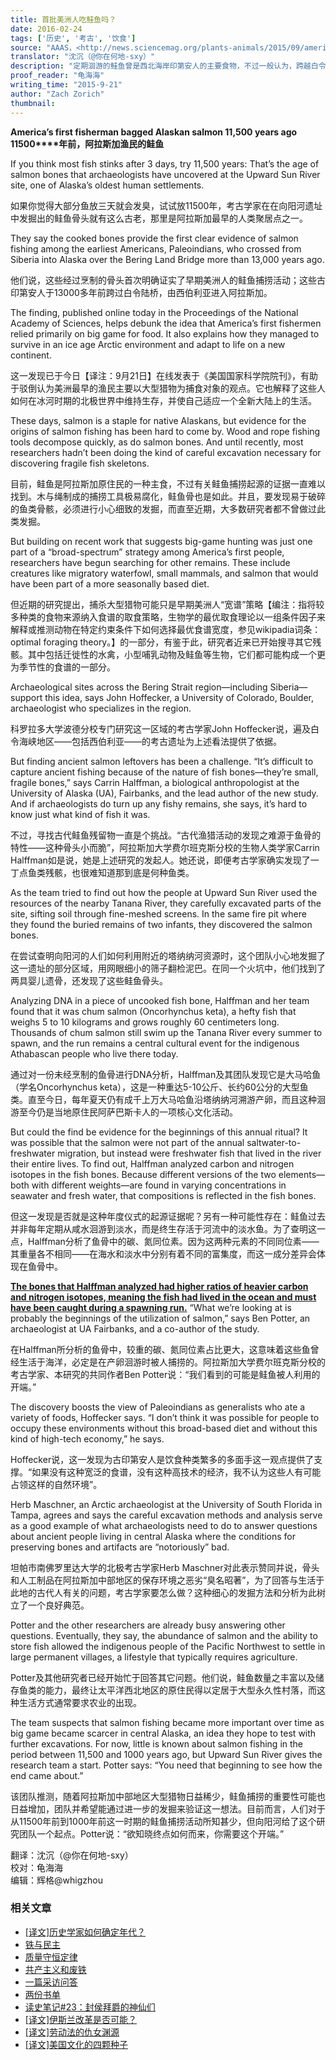 ```yaml
---
title: 首批美洲人吃鲑鱼吗？
date: 2016-02-24
tags: ['历史', '考古', '饮食']
source: "AAAS，<http://news.sciencemag.org/plants-animals/2015/09/america-s-first-fisherman-bagged-alaskan-salmon-11500-years-ago>"
translator: "沈沉（@你在何地-sxy）"
description: "定期洄游的鲑鱼曾是西北海岸印第安人的主要食物，不过一般认为，跨越白令地峡的第一批美洲人是以捕猎大型哺乳动物为生的，而要将生计建立在像洄游鱼群这种季节性食源上，需要更精细的技术和生产模式，是较为晚近的发展，但也有学者认为，事实可能并非如此。"
proof_reader: "龟海海"
writing_time: "2015-9-21"
author: "Zach Zorich"
thumbnail:
---
```


**America’s first fisherman bagged Alaskan salmon 11,500 years ago**  
**11500****年前，阿拉斯加渔民的鲑鱼**

If you think most fish stinks after 3 days, try 11,500 years: That’s the age of salmon bones that archaeologists have uncovered at the Upward Sun River site, one of Alaska’s oldest human settlements.

如果你觉得大部分鱼放三天就会发臭，试试放11500年，考古学家在在向阳河遗址中发掘出的鲑鱼骨头就有这么古老，那里是阿拉斯加最早的人类聚居点之一。

They say the cooked bones provide the first clear evidence of salmon fishing among the earliest Americans, Paleoindians, who crossed from Siberia into Alaska over the Bering Land Bridge more than 13,000 years ago.

他们说，这些经过烹制的骨头首次明确证实了早期美洲人的鲑鱼捕捞活动；这些古印第安人于13000多年前跨过白令陆桥，由西伯利亚进入阿拉斯加。

The finding, published online today in the Proceedings of the National Academy of Sciences, helps debunk the idea that America’s first fishermen relied primarily on big game for food. It also explains how they managed to survive in an ice age Arctic environment and adapt to life on a new continent.

这一发现已于今日【译注：9月21日】在线发表于《美国国家科学院院刊》，有助于驳倒认为美洲最早的渔民主要以大型猎物为捕食对象的观点。它也解释了这些人如何在冰河时期的北极世界中维持生存，并使自己适应一个全新大陆上的生活。

These days, salmon is a staple for native Alaskans, but evidence for the origins of salmon fishing has been hard to come by. Wood and rope fishing tools decompose quickly, as do salmon bones. And until recently, most researchers hadn’t been doing the kind of careful excavation necessary for discovering fragile fish skeletons.

目前，鲑鱼是阿拉斯加原住民的一种主食，不过有关鲑鱼捕捞起源的证据一直难以找到。木与绳制成的捕捞工具极易腐化，鲑鱼骨也是如此。并且，要发现易于破碎的鱼类骨骸，必须进行小心细致的发掘，而直至近期，大多数研究者都不曾做过此类发掘。

But building on recent work that suggests big-game hunting was just one part of a “broad-spectrum” strategy among America’s first people, researchers have begun searching for other remains. These include creatures like migratory waterfowl, small mammals, and salmon that would have been part of a more seasonally based diet.

但近期的研究提出，捕杀大型猎物可能只是早期美洲人“宽谱”策略【编注：指将较多种类的食物来源纳入食谱的取食策略，生物学的最优取食理论以一组条件因子来解释或推测动物在特定约束条件下如何选择最优食谱宽度，参见wikipadia词条：optimal foraging theory。】的一部分，有鉴于此，研究者近来已开始搜寻其它残骸。其中包括迁徙性的水禽，小型哺乳动物及鲑鱼等生物，它们都可能构成一个更为季节性的食谱的一部分。

Archaeological sites across the Bering Strait region—including Siberia—support this idea, says John Hoffecker, a University of Colorado, Boulder, archaeologist who specializes in the region.

科罗拉多大学波德分校专门研究这一区域的考古学家John Hoffecker说，遍及白令海峡地区——包括西伯利亚——的考古遗址为上述看法提供了依据。

But finding ancient salmon leftovers has been a challenge. “It’s difficult to capture ancient fishing because of the nature of fish bones—they’re small, fragile bones,” says Carrin Halffman, a biological anthropologist at the University of Alaska (UA), Fairbanks, and the lead author of the new study. And if archaeologists do turn up any fishy remains, she says, it’s hard to know just what kind of fish it was.

不过，寻找古代鲑鱼残留物一直是个挑战。“古代渔猎活动的发现之难源于鱼骨的特性——这种骨头小而脆”，阿拉斯加大学费尔班克斯分校的生物人类学家Carrin Halffman如是说，她是上述研究的发起人。她还说，即便考古学家确实发现了一丁点鱼类残骸，也很难知道那到底是何种鱼类。

As the team tried to find out how the people at Upward Sun River used the resources of the nearby Tanana River, they carefully excavated parts of the site, sifting soil through fine-meshed screens. In the same fire pit where they found the buried remains of two infants, they discovered the salmon bones.

在尝试查明向阳河的人们如何利用附近的塔纳纳河资源时，这个团队小心地发掘了这一遗址的部分区域，用网眼细小的筛子翻检泥巴。在同一个火坑中，他们找到了两具婴儿遗骨，还发现了这些鲑鱼骨头。

Analyzing DNA in a piece of uncooked fish bone, Halffman and her team found that it was chum salmon (Oncorhynchus keta), a hefty fish that weighs 5 to 10 kilograms and grows roughly 60 centimeters long. Thousands of chum salmon still swim up the Tanana River every summer to spawn, and the run remains a central cultural event for the indigenous Athabascan people who live there today.

通过对一份未经烹制的鱼骨进行DNA分析，Halffman及其团队发现它是大马哈鱼（学名Oncorhynchus keta），这是一种重达5-10公斤、长约60公分的大型鱼类。直至今日，每年夏天仍有成千上万大马哈鱼沿塔纳纳河溯游产卵，而且这种洄游至今仍是当地原住民阿萨巴斯卡人的一项核心文化活动。

But could the find be evidence for the beginnings of this annual ritual? It was possible that the salmon were not part of the annual saltwater-to-freshwater migration, but instead were freshwater fish that lived in the river their entire lives. To find out, Halffman analyzed carbon and nitrogen isotopes in the fish bones. Because different versions of the two elements—both with different weights—are found in varying concentrations in seawater and fresh water, that compositions is reflected in the fish bones.

但这一发现是否就是这种年度仪式的起源证据呢？另有一种可能性存在：鲑鱼过去并非每年定期从咸水洄游到淡水，而是终生存活于河流中的淡水鱼。为了查明这一点，Halffman分析了鱼骨中的碳、氮同位素。因为这两种元素的不同同位素——其重量各不相同——在海水和淡水中分别有着不同的富集度，而这一成分差异会体现在鱼骨中。

[**The bones that Halffman analyzed had higher ratios of heavier carbon and nitrogen isotopes, meaning the fish had lived in the ocean and must have been caught during a spawning run.**](http://www.pnas.org/content/112/40/12344) “What we’re looking at is probably the beginnings of the utilization of salmon,” says Ben Potter, an archaeologist at UA Fairbanks, and a co-author of the study.

在Halffman所分析的鱼骨中，较重的碳、氮同位素占比更大，这意味着这些鱼曾经生活于海洋，必定是在产卵洄游时被人捕捞的。阿拉斯加大学费尔班克斯分校的考古学家、本研究的共同作者Ben Potter说：“我们看到的可能是鲑鱼被人利用的开端。”

The discovery boosts the view of Paleoindians as generalists who ate a variety of foods, Hoffecker says. “I don’t think it was possible for people to occupy these environments without this broad-based diet and without this kind of high-tech economy,” he says.

Hoffecker说，这一发现为古印第安人是饮食种类繁多的多面手这一观点提供了支撑。“如果没有这种宽泛的食谱，没有这种高技术的经济，我不认为这些人有可能占领这样的自然环境”。

Herb Maschner, an Arctic archaeologist at the University of South Florida in Tampa, agrees and says the careful excavation methods and analysis serve as a good example of what archaeologists need to do to answer questions about ancient people living in central Alaska where the conditions for preserving bones and artifacts are “notoriously” bad.

坦帕市南佛罗里达大学的北极考古学家Herb Maschner对此表示赞同并说，骨头和人工制品在阿拉斯加中部地区的保存环境之恶劣“臭名昭著”，为了回答与生活于此地的古代人有关的问题，考古学家要怎么做？这种细心的发掘方法和分析为此树立了一个良好典范。

Potter and the other researchers are already busy answering other questions. Eventually, they say, the abundance of salmon and the ability to store fish allowed the indigenous people of the Pacific Northwest to settle in large permanent villages, a lifestyle that typically requires agriculture.

Potter及其他研究者已经开始忙于回答其它问题。他们说，鲑鱼数量之丰富以及储存鱼类的能力，最终让太平洋西北地区的原住民得以定居于大型永久性村落，而这种生活方式通常要求农业的出现。

The team suspects that salmon fishing became more important over time as big game became scarcer in central Alaska, an idea they hope to test with further excavations. For now, little is known about salmon fishing in the period between 11,500 and 1000 years ago, but Upward Sun River gives the research team a start. Potter says: “You need that beginning to see how the end came about.”

该团队推测，随着阿拉斯加中部地区大型猎物日益稀少，鲑鱼捕捞的重要性可能也日益增加，团队并希望能通过进一步的发掘来验证这一想法。目前而言，人们对于从11500年前到1000年前这一时期的鲑鱼捕捞活动所知甚少，但向阳河给了这个研究团队一个起点。Potter说：“欲知晓终点如何而来，你需要这个开端。”


翻译：沈沉（@你在何地-sxy）  
校对：龟海海  
编辑：辉格@whigzhou


### 相关文章

* [[译文]历史学家如何确定年代？](https://headsalon.org/archives/7096.html "[译文]历史学家如何确定年代？")
* [铁与民主](https://headsalon.org/archives/7815.html "铁与民主")
* [质量守恒定律](https://headsalon.org/archives/7625.html "质量守恒定律")
* [共产主义和废铁](https://headsalon.org/archives/7658.html "共产主义和废铁")
* [一篇采访问答](https://headsalon.org/archives/7586.html "一篇采访问答")
* [两份书单](https://headsalon.org/archives/7748.html "两份书单")
* [读史笔记#23：封侯拜爵的神仙们](https://headsalon.org/archives/7495.html "读史笔记#23：封侯拜爵的神仙们")
* [[译文]伊斯兰改革是否可能？](https://headsalon.org/archives/7474.html "[译文]伊斯兰改革是否可能？")
* [[译文]劳动法的仇女渊源](https://headsalon.org/archives/7466.html "[译文]劳动法的仇女渊源")
* [[译文]美国文化的四颗种子](https://headsalon.org/archives/7454.html "[译文]美国文化的四颗种子")
